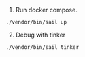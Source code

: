 1. Run docker compose.
```shell
./vendor/bin/sail up
```

2. Debug with tinker
```shell
./vendor/bin/sail tinker
```
